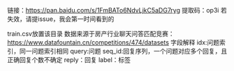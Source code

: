 链接：https://pan.baidu.com/s/1FmBATo6NdvLjkC5aDG7ryg 
提取码：op3i 
若失效，请提issue，我会第一时间看到的

train.csv放置该目录
数据来源于房产行业聊天问答匹配竞赛：https://www.datafountain.cn/competitions/474/datasets
字段解释
idx:问题索引，同一问题索引相同
query:问题
seq_id:回复序列，一个问题对应多个回复，且正确回复个数不确定
reply：回复
label：标签